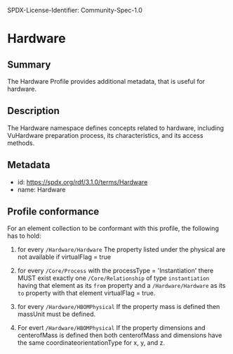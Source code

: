 SPDX-License-Identifier: Community-Spec-1.0

# Hardware

## Summary

The Hardware Profile provides additional metadata, that is useful for hardware.

## Description

The Hardware namespace defines concepts related to hardware, including VuHardware
preparation process, its characteristics, and its access methods.

## Metadata

- id: https://spdx.org/rdf/3.1.0/terms/Hardware
- name: Hardware

## Profile conformance

For an element collection to be conformant with this profile,
the following has to hold:


1. for every `/Hardware/Hardware` The property listed under the physical are not available if virtualFlag = true

2. for every `/Core/Process` with the processType = 'Instantiation' there MUST exist exactly one
   `/Core/Relationship` of type `instantiation` having that element as its
   `from` property and a `/Hardware/Hardware` as its `to`
    property with that element virtualFlag = true.
    
3. for every `/Hardware/HBOMPhysical` If the property mass is defined then massUnit must be defined.

4. For evert `/Hardware/HBOMPhysical` If the property dimensions and centerofMass is defined then both centerofMass and dimensions have the same coordinateorientationType for x, y, and z.
